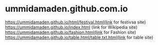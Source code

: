 # ummidamaden.github.com.io
https://ummidamaden.github.io/html/festival.html(link for festivsa site)
https://ummidamaden.github.io/index.html (link for Wikipedia site)
https://ummidamaden.github.io/fashion.html(link for Fashion site)
https://ummidamaden.github.io/table.html/table.txt.html(link for table site)

